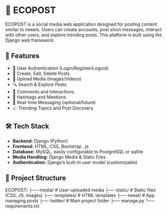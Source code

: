 # 🌱 ECOPOST

ECOPOST is a social media web application designed for posting content similar to tweets. Users can create accounts, post short messages, interact with other users, and explore trending posts. This platform is built using the Django web framework.

## 🚀 Features

- 🔐 User Authentication (Login/Register/Logout)
- 📝 Create, Edit, Delete Posts
- 📸 Upload Media (Images/Videos)
- 🔍 Search & Explore Posts
- 💬 Comments and Interactions
- 🧵 Hashtags and Mentions
- 📨 Real-time Messaging (optional/future)
- 📈 Trending Topics and Post Discovery

## 🛠️ Tech Stack

- **Backend:** Django (Python)
- **Frontend:** HTML, CSS, Bootstrap , js
- **Database:** MySQL, easily configurable to PostgreSQL or sqllite
- **Media Handling:** Django Media & Static Files
- **Authentication:** Django’s built-in user model (customizable)

## 📁 Project Structure
ECOPOST/
├── media/ # User-uploaded media
├── static/ # Static files (CSS, JS, images)
├── templates/ # HTML templates
├── tweet/ # App managing posts
├── twitter/ # Main project folder
├── manage.py
└── requirements.txt



